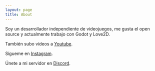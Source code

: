 ```yaml
---
layout: page
title: About
---
```


Soy un desarrollador independiente de videojuegos, me gusta el open source y actualmente trabajo con Godot y Love2D.

También subo vídeos a [Youtube](https://www.youtube.com/c/deybismelendez).

Sígueme en [Instagram](https://www.instagram.com/deybismelendez/).

Únete a mi servidor en [Discord](https://discord.gg/xDZK4V5).
